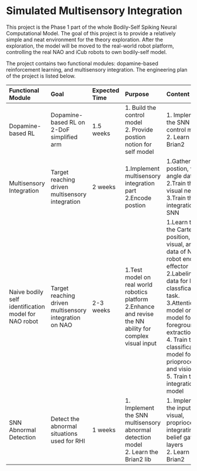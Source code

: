 # Simulated Multisensory Integration
This project is the Phase 1 part of the whole Bodily-Self Spiking Neural Computational Model. The goal of this project is to provide a relatively simple and neat environment for the theory exploration. After the exploration, the model will be moved to the real-world robot platform, controlling the real NAO and iCub robots to own bodily-self model.
  
The project contains two functional modules: dopamine-based reinforcement learning, and multisensory integration. The engineering plan of the project is listed below. 

| Functional Module | Goal | Expected Time | Purpose | Content | Output|
| :----| :---- | :---- |:----| :---- |:----|
| Dopamine-based RL | Dopamine-based RL on 2-DoF simplified arm | 1.5 weeks | 1. Build the control model<br> 2. Provide postion notion for self model | 1. Implement the SNN control model <br>2. Learn Brian2 | 1.Prioproception layer<br>2. Motor layer <br>3. Position coding for vision  |
| Multisensory Integration | Target reaching driven multisensory integration | 2 weeks | 1.Implement multisensory integration part<br> 2.Encode postion | 1.Gather the postion, visual, angle data <br>2.Train the visual network. <br>3.Train the integration SNN| 1.Position encoding layer<br> 2.Multisensory integration layer  |
| Naive bodily self identification model for NAO robot | Target reaching driven multisensory integration on NAO | 2-3 weeks | 1.Test model on real world robotics platform<br> 2.Enhance and revise the NN ability for complex visual input | 1.Learn to get the Cartesian position, visual, angle data of NAO robot end effector<br>2.Labeling the data for later classfication task.<br>3.Attention model or CNN model for foreground extraction<br> 4. Train the classification model for prioproception and vision<br> 5. Train the integration model| 1.A real world self identification model for NAO robot |
| SNN Abnormal Detection | Detect the abnormal situations used for RHI | 1 weeks | 1. Implement the SNN multisensory abnormal detection model<br> 2. Learn the Brian2 lib| 1. Implement the inputs, visual, proprioceptive, integrating, belief gate layers <br>2. Learn Brian2 | 1.SNN abnormal detection model |
